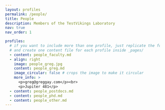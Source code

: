 ```yaml
---
layout: profiles
permalink: /people/
title: People
description: Members of the TestVikings Laboratory
nav: true
nav_order: 1

profiles:
  # if you want to include more than one profile, just replicate the following block
  # and create one content file for each profile inside _pages/
  - content: people_faculty.md
  - align: right
    image: people_greg.jpg
    content: people_greg.md
    image_circular: false # crops the image to make it circular
    more_info: >
      <p>greg@greggay.com</p><br>
      <p>Jupiter 481</p>
  - content: people_postdocs.md
  - content: people_phd.md
  - content: people_other.md
---
```

